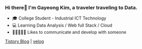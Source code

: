 ### Hi there👋 I'm Gayeong Kim, a traveler traveling to Data.

- 🎓 College Student - Industrial ICT Technology
- 💻 Learning Data Analysis / Web full Stack / Cloud
- 👩🏼‍🤝‍👩🏻 Likes to communicate and develop with someone

[Tistory Blog](https://traveler-gabang2.tistory.com/) | 
[velog](https://velog.io/@gabang2)
